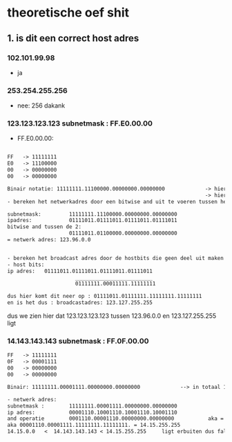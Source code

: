 # theoretische oef shit

## 1. is dit een correct host adres
### 102.101.99.98
- ja

### 253.254.255.256
- nee: 256 dakank

### 123.123.123.123 subnetmask : FF.E0.00.00
- FF.E0.00.00: 
``` txt

FF   -> 11111111
E0   -> 11100000
00   -> 00000000
00   -> 00000000

Binair notatie: 11111111.11100000.00000000.00000000             -> hier kan je dus van afleiden dat het / 13 is
                                                                -> hier kan je dus zeggen dat de host bits de laatste 13 bits zijn
- bereken het netwerkadres door een bitwise and uit te voeren tussen het ip acdres en het subnetmasker

subnetmask:         11111111.11100000.00000000.00000000
ipadres:            01111011.01111011.01111011.01111011
bitwise and tussen de 2: 
                    01111011.01100000.00000000.00000000
= netwerk adres: 123.96.0.0


- bereken het broadcast adres door de hostbits die geen deel uit maken van het netwerkadres in te vullen met enen
- host bits:      
ip adres:   01111011.01111011.01111011.01111011
                      _________________________
                      01111111.00011111.11111111

dus hier komt dit neer op : 01111011.01111111.11111111.11111111
en is het dus : broadcastadres: 123.127.255.255
```

dus we zien hier dat 123.123.123.123 tussen 123.96.0.0 en 123.127.255.255 ligt


### 14.143.143.143 subnetmask : FF.0F.00.00

``` txt
FF   -> 11111111
0F   -> 00001111
00   -> 00000000
00   -> 00000000

Binair: 11111111.00001111.00000000.00000000             --> in totaal 12 keer 1 : 32 - 12 : 20 hostbits | /12

- netwerk adres: 
subnetmask :        11111111.00001111.00000000.00000000
ip adres:           00001110.10001110.10001110.10001110
and operatie        0001110.00001110.00000000.00000000           aka = 0001110.00001110.00000000.00000000 
aka 00001110.00001111.11111111.11111111. = 14.15.255.255
14.15.0.0   <  14.143.143.143 < 14.15.255.255     ligt erbuiten dus false 